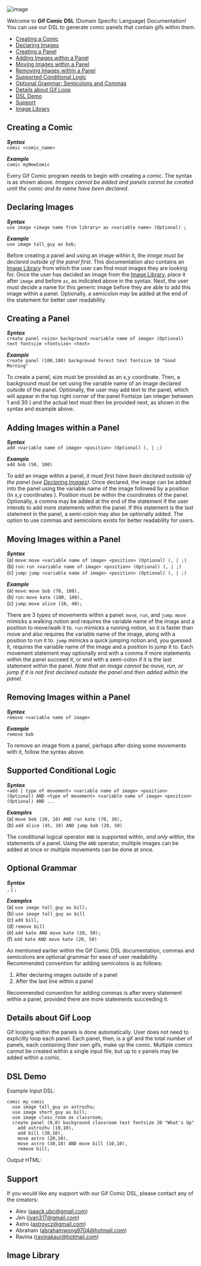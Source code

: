 
![image](https://www.pinclipart.com/picdir/big/40-407293_clipart-royalty-free-library-pop-art-comics-book.png)

Welcome to **Gif Comic DSL** (Domain Specific Language) Documentation! You can use our DSL to generate comic panels that contain gifs within them.

* [Creating a Comic](#creating-a-comic)
* [Declaring Images](#declaring-images)
* [Creating a Panel](#creating-a-panel)
* [Adding Images within a Panel](#adding-images-within-a-panel)
* [Moving Images within a Panel](#moving-images-within-a-panel)
* [Removing Images within a Panel](#removing-images-within-a-panel)
* [Supported Conditional Logic](#supported-conditional-logic)
* [Optional Grammar: Semicolons and Commas](#optional-grammar)
* [Details about Gif Loop](#details-about-gif-loop)
* [DSL Demo](#dsl-demo)
* [Support](#support)
* [Image Library](#image-library)


## Creating a Comic

<!-- is the order here ok: 1. syntax 2. example 3. Explanation
do we want to change the order, maybe put example after explanation
do we want to add any other section within the documentation-->

***Syntax*** <br>
`comic <comic_name>`

***Example***<br>
`comic myNewComic` <!-- do we want to enforce a naming convention here, eg. underscore, camelcase etc. -->

Every Gif Comic program needs to begin with creating a comic. The syntax is as shown above. *Images cannot be added and panels cannot be created until the comic and its name have been declared*.
  

## Declaring Images 

***Syntax***<br>
`use image <image name from library> as <variable name> (Optional) ;`

***Example***<br>
`use image tall_guy as bob;`

Before creating a panel and using an image within it, the *image must be declared outside of the panel first*. This documentation also contains an [Image Library](#image-library) from which the user can find most images they are looking for. Once the user has decided an image from the [Image Library](#image-library), place it after `image` and before `as`, as indicated above in the syntax. Next, the user must decide a name for this generic image before they are able to add this image within a panel. Optionally, a semicolon may be added at the end of the statement for better user readability. 


## Creating a Panel

***Syntax***<br>
`create panel <size> background <variable name of image> (Optional) text fontsize <fontsize> <text>`

***Example***<br>
`create panel (100,100) background forest text fontsize 10 "Good Morning"`

To create a panel, size must be provided as an x,y coordinate. <!-- we may want to elaborate on the valid values of the x,y coordinates here too --> Then, a background must be set using the variable name of an image declared outside of the panel. Optionally, the user may add text to the panel, which will appear in the top right corner of the panel <!-- where do we want to place the text on the panel, will it interfere with the placement of the images? --> Fontsize (an integer between 1 and 30 <!-- do we want to place a limit on fontsize depending on panel size? -->) and the actual text must then be provided next, as shown in the syntax and example above.

## Adding Images within a Panel

***Syntax***<br>
`add <variable name of image> <position> (Optional) (, | ;)`

***Example***<br>
`add bob (50, 100)`

To add an image within a panel, *it must first have been declared outside of the panel (see [Declaring Images](#declaring-images))*. Once declared, the image can be added into the panel using the variable name of the image followed by a position (in x,y coordinates <!-- we may want to elaborate on the valid values of the x,y coordinates here too -->). Position must be within the coordinates of the panel. Optionally, a comma may be added at the end of the statement if the user intends to add more statements within the panel. If this statement is the last statement in the panel, a semi-colon may also be optionally added. The option to use commas and semicolons exists for better readability for users.

## Moving Images within a Panel

***Syntax***<br>
(a) `move`: `move <variable name of image> <position> (Optional) (, | ;)` <br>
(b) `run`: `run <variable name of image> <position> (Optional) (, | ;)` <br>
(c) `jump`: `jump <variable name of image> <position> (Optional) (, | ;)` <br>

***Example***<br>
(a) `move`: `move bob (70, 100),` <br>
(b) `run`: `move kate (100, 100),`<br>
(c) `jump`: `move alice (10, 40);`<br>

There are 3 types of movements within a panel: `move`, `run`, and `jump`. `move` mimicks a walking notion and requires the variable name of the image and a position to move/walk it to. `run` mimicks a running notion, so it is faster than move and also requires the variable name of the image, along with a position to run it to. `jump` mimicks a quick jumping notion and, you guessed it, requires the variable name of the image and a position to jump it to. Each movement statement may optionally end with a comma if more statements within the panel succeed it, or end with a semi-colon if it is the last statement within the panel. *Note that an image cannot be move, run, or jump if it is not first declared outside the panel and then added within the panel.*


## Removing Images within a Panel

***Syntax***<br>
`remove <variable name of image>`

***Example***<br>
`remove bob`

To remove an image from a panel, perhaps after doing some movements with it, follow the syntax above. 


## Supported Conditional Logic

***Syntax***<br>
`<add | type of movement> <variable name of image> <position> (Optional) AND <type of movement> <variable name of image> <position> (Optional) AND ...`

***Examples***<br>
(a) `move bob (20, 10) AND run kate (70, 30),` <br>
(b) `add alice (45, 10) AND jump bob (20, 50)` <br>

The conditional logical operator `AND` is supported within, *and only within*, the statements of a panel. Using the `AND` operator, multiple images can be added at once or multiple movements can be done at once. <!-- is it at once or in very quick succession? -->



## Optional Grammar

***Syntax***<br>
`,` | `;`

***Examples***<br>
(a) `use image tall_guy as bill;` <br>
(b) `use image tall_guy as bill`<br> 
(c) `add bill,`<br>
(d) `remove bill`<br>
(e) `add kate AND move kate (20, 50);`<br>
(f) `add kate AND move kate (20, 50)`<br>

As mentioned earlier within the Gif Comic DSL documentation, commas and semicolons are optional grammar for ease of user readability. Recommended convention for adding semicolons is as follows:
1. After declaring images outside of a panel<br>
2. After the last line within a panel<br>

Recommended convention for adding commas is after every statement within a panel, provided there are more statements succeeding it. 

## Details about Gif Loop

Gif looping within the panels is done automatically. User does not need to explicitly loop each panel. Each panel, then, is a gif and the total number of panels, each containing their own gifs, make up the comic. Multiple comics cannot be created within a single input file, but up to x <!-- max num of panels --> panels may be added within a comic.


## DSL Demo

Example Input DSL: <!-- this example input can be modified as needed -->
```
comic my_comic
  use image tall_guy as astrozhu;
  use image short_guy as bill;
  use image class_room as classroom;
  create panel (0,0) background classroom text fontsize 20 "What's Up"
    add astrozhu (10,10),
    add bill (30,10),
    move astro (20,10),
    move astro (30,10) AND move bill (10,10),
    remove bill;
```

Output HTML: <!-- insert output html here once project is finished -->

## Support

If you would like any support with our Gif Comic DSL, please contact any of the creators: 
* Alex (<aaack.ubc@gmail.com>)
* Jen (<jyan317@gmail.com>)
* Astro (<astroycz@gmail.com>)
* Abraham (<abrahamwong9704@hotmail.com>)
* Ravina (<ravinakaur@hotmail.com>)

## Image Library

<!-- insert image library enum here, mapping the generic term for the image to the actual image itself, is this possible? -->
